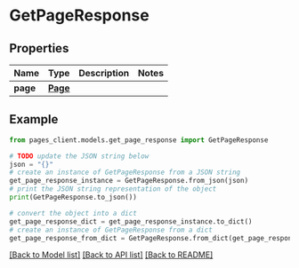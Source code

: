 # GetPageResponse


## Properties

Name | Type | Description | Notes
------------ | ------------- | ------------- | -------------
**page** | [**Page**](Page.md) |  | 

## Example

```python
from pages_client.models.get_page_response import GetPageResponse

# TODO update the JSON string below
json = "{}"
# create an instance of GetPageResponse from a JSON string
get_page_response_instance = GetPageResponse.from_json(json)
# print the JSON string representation of the object
print(GetPageResponse.to_json())

# convert the object into a dict
get_page_response_dict = get_page_response_instance.to_dict()
# create an instance of GetPageResponse from a dict
get_page_response_from_dict = GetPageResponse.from_dict(get_page_response_dict)
```
[[Back to Model list]](../README.md#documentation-for-models) [[Back to API list]](../README.md#documentation-for-api-endpoints) [[Back to README]](../README.md)


